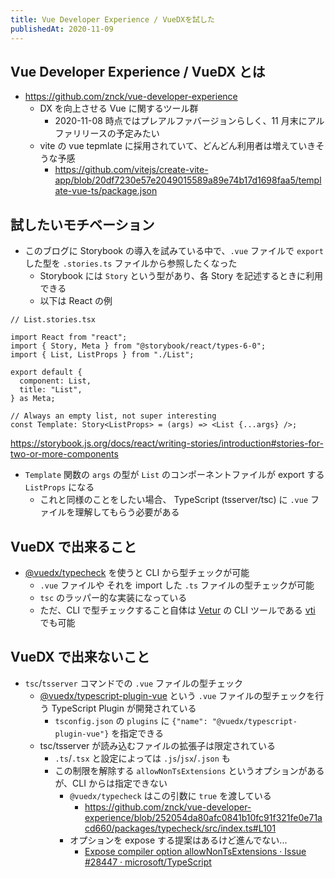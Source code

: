 ```yaml
---
title: Vue Developer Experience / VueDXを試した
publishedAt: 2020-11-09
---
```


## Vue Developer Experience / VueDX とは

- https://github.com/znck/vue-developer-experience
  - DX を向上させる Vue に関するツール群
    - 2020-11-08 時点ではプレアルファバージョンらしく、11 月末にアルファリリースの予定みたい
  - vite の vue tepmlate に採用されていて、どんどん利用者は増えていきそうな予感
    - https://github.com/vitejs/create-vite-app/blob/20df7230e57e2049015589a89e74b17d1698faa5/template-vue-ts/package.json

## 試したいモチベーション

- このブログに Storybook の導入を試みている中で、`.vue` ファイルで `export` した型を `.stories.ts` ファイルから参照したくなった
  - Storybook には `Story` という型があり、各 Story を記述するときに利用できる
  - 以下は React の例

```tsx
// List.stories.tsx

import React from "react";
import { Story, Meta } from "@storybook/react/types-6-0";
import { List, ListProps } from "./List";

export default {
  component: List,
  title: "List",
} as Meta;

// Always an empty list, not super interesting
const Template: Story<ListProps> = (args) => <List {...args} />;
```

https://storybook.js.org/docs/react/writing-stories/introduction#stories-for-two-or-more-components

- `Template` 関数の `args` の型が `List` のコンポーネントファイルが export する `ListProps` になる
  - これと同様のことをしたい場合、 TypeScript (tsserver/tsc) に `.vue` ファイルを理解してもらう必要がある

## VueDX で出来ること

- [@vuedx/typecheck](https://github.com/znck/vue-developer-experience/tree/master/packages/typecheck) を使うと CLI から型チェックが可能
  - `.vue` ファイルや それを import した `.ts` ファイルの型チェックが可能
  - `tsc` のラッパー的な実装になっている
  - ただ、CLI で型チェックすること自体は [Vetur](https://github.com/vuejs/vetur) の CLI ツールである [vti](https://github.com/vuejs/vetur/tree/master/vti) でも可能

## VueDX で出来ないこと

- `tsc`/`tsserver` コマンドでの `.vue` ファイルの型チェック
  - [@vuedx/typescript-plugin-vue](https://github.com/znck/vue-developer-experience/tree/master/packages/typescript-plugin-vue) という `.vue` ファイルの型チェックを行う TypeScript Plugin が開発されている
    - `tsconfig.json` の `plugins` に `{"name": "@vuedx/typescript-plugin-vue"}` を指定できる
  - tsc/tsserver が読み込むファイルの拡張子は限定されている
    - `.ts`/`.tsx` と設定によっては `.js`/`jsx`/`.json` も
    - この制限を解除する `allowNonTsExtensions` というオプションがあるが、CLI からは指定できない
      - `@vuedx/typecheck` はこの引数に `true` を渡している
        - https://github.com/znck/vue-developer-experience/blob/252054da80afc0841b10fc91f321fe0e71acd660/packages/typecheck/src/index.ts#L101
      - オプションを expose する提案はあるけど進んでない...
        - [Expose compiler option allowNonTsExtensions · Issue #28447 · microsoft/TypeScript](https://github.com/microsoft/TypeScript/issues/28447)
